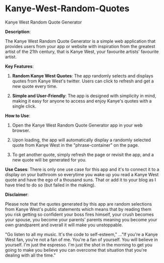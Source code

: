 # Kanye-West-Random-Quotes
Kanye West Random Quote Generator

**Description**:

The Kanye West Random Quote Generator is a simple web application that provides users from your app or website with inspiration from the greatest artist of the 21th century, that is Kanye West, your favourite artists' favourite artist.

**Key Features**:

1. **Random Kanye West Quotes**: The app randomly selects and displays quotes from Kanye West's twitter. Users can click to refresh and get a new quote every time.

2. **Simple and User-Friendly**: The app is designed with simplicity in mind, making it easy for anyone to access and enjoy Kanye's quotes with a single click.

**How to Use**:

1. Open the Kanye West Random Quote Generator app in your web browser.

2. Upon loading, the app will automatically display a randomly selected quote from Kanye West in the "phrase-container" on the page.

3. To get another quote, simply refresh the page or revisit the app, and a new quote will be generated for you.

**Use Cases**:
There is only one use case for this app and it's to connect it to a display on your bathroom so everytime you wake up you read a Kanye West quote and have the ego of a thousand suns. That or add it to your blog as I have tried to do so (but failed in the making). 

**Disclaimer**:

Please note that the quotes generated by this app are random selections from Kanye West's public statements which means that by reading them you risk getting so confident your boss fires himself, your crush becomes your spouse, you become your parents' parents meaning you become your own grandparent and overall it will make you unstoppable. 

"Go listen to all my music. It's the code to self-esteem," ..."If you're a Kanye West fan, you're not a fan of me. You're a fan of yourself. You will believe in yourself. I'm just the espresso. I'm just the shot in the morning to get you going to make you believe you can overcome that situation that you're dealing with all the time."
